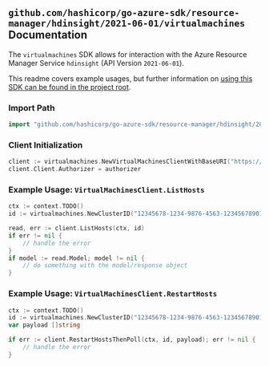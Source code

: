
## `github.com/hashicorp/go-azure-sdk/resource-manager/hdinsight/2021-06-01/virtualmachines` Documentation

The `virtualmachines` SDK allows for interaction with the Azure Resource Manager Service `hdinsight` (API Version `2021-06-01`).

This readme covers example usages, but further information on [using this SDK can be found in the project root](https://github.com/hashicorp/go-azure-sdk/tree/main/docs).

### Import Path

```go
import "github.com/hashicorp/go-azure-sdk/resource-manager/hdinsight/2021-06-01/virtualmachines"
```


### Client Initialization

```go
client := virtualmachines.NewVirtualMachinesClientWithBaseURI("https://management.azure.com")
client.Client.Authorizer = authorizer
```


### Example Usage: `VirtualMachinesClient.ListHosts`

```go
ctx := context.TODO()
id := virtualmachines.NewClusterID("12345678-1234-9876-4563-123456789012", "example-resource-group", "clusterValue")

read, err := client.ListHosts(ctx, id)
if err != nil {
	// handle the error
}
if model := read.Model; model != nil {
	// do something with the model/response object
}
```


### Example Usage: `VirtualMachinesClient.RestartHosts`

```go
ctx := context.TODO()
id := virtualmachines.NewClusterID("12345678-1234-9876-4563-123456789012", "example-resource-group", "clusterValue")
var payload []string

if err := client.RestartHostsThenPoll(ctx, id, payload); err != nil {
	// handle the error
}
```
